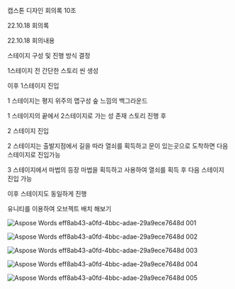 ﻿캡스톤 디자인 회의록 10조

22.10.18 회의록 

22.10.18 회의내용

스테이지 구성 및 진행 방식 결정

1스테이지 전  간단한 스토리 씬 생성

이후 1스테이지 진입

1 스테이지는 평지 위주의 맵구성 숲 느낌의 백그라운드

1 스테이지의 끝에서 2스테이지로 가는 성 존재 스토리 진행 후

2 스테이지 진입

2 스테이지는 출발지점에서 길을 따라 열쇠를 획득하고 문이 있는곳으로 도착하면 다음스테이지로 진입가능 

3 스테이지에서 마법의 등장 마법을 획득하고 사용하여 열쇠를 획득 후 다음 스테이지 진입 가능

이후 스테이지도 동일하게 진행

유니티를 이용하여 오브젝트 배치 해보기



![Aspose Words eff8ab43-a0fd-4bbc-adae-29a9ece7648d 001](https://user-images.githubusercontent.com/70642981/196417496-d382d6f1-4cdb-42bf-b4a2-a45ccc13cae8.png)

![Aspose Words eff8ab43-a0fd-4bbc-adae-29a9ece7648d 002](https://user-images.githubusercontent.com/70642981/196417519-3cd862d0-0fbe-461a-bb80-5a7611b392be.png)

![Aspose Words eff8ab43-a0fd-4bbc-adae-29a9ece7648d 003](https://user-images.githubusercontent.com/70642981/196417540-fe80ee53-2cbd-4b90-bc78-c1e177b0e433.png)

![Aspose Words eff8ab43-a0fd-4bbc-adae-29a9ece7648d 004](https://user-images.githubusercontent.com/70642981/196417560-dd05b61a-88b0-4804-bd24-8b0e241ad0db.png)

![Aspose Words eff8ab43-a0fd-4bbc-adae-29a9ece7648d 005](https://user-images.githubusercontent.com/70642981/196417578-1e6ca711-5dee-4f1d-a221-b12d481243c7.png)
